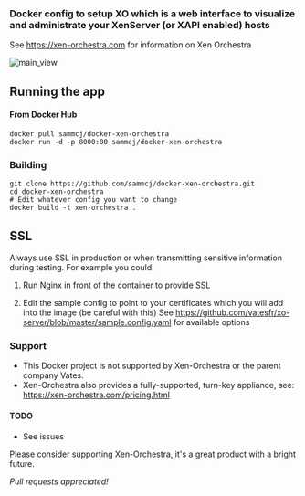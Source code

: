 ### Docker config to setup XO which is a web interface to visualize and administrate your XenServer (or XAPI enabled) hosts

See https://xen-orchestra.com for information on Xen Orchestra

![main_view](https://cloud.githubusercontent.com/assets/862951/6341155/b4d5b9da-bc1b-11e4-8352-a1688c571e5b.png)

## Running the app

#### From Docker Hub

```
docker pull sammcj/docker-xen-orchestra
docker run -d -p 8000:80 sammcj/docker-xen-orchestra
```

### Building

```
git clone https://github.com/sammcj/docker-xen-orchestra.git
cd docker-xen-orchestra
# Edit whatever config you want to change
docker build -t xen-orchestra .
```

## SSL

Always use SSL in production or when transmitting sensitive information during testing.
For example you could:

1) Run Nginx in front of the container to provide SSL

2) Edit the sample config to point to your certificates which you will add into the image (be careful with this)
See https://github.com/vatesfr/xo-server/blob/master/sample.config.yaml for available options

### Support

* This Docker project is not supported by Xen-Orchestra or the parent company Vates.
* Xen-Orchestra also provides a fully-supported, turn-key appliance, see: https://xen-orchestra.com/pricing.html

#### TODO

* See issues

Please consider supporting Xen-Orchestra, it's a great product with a bright future.

_Pull requests appreciated!_
